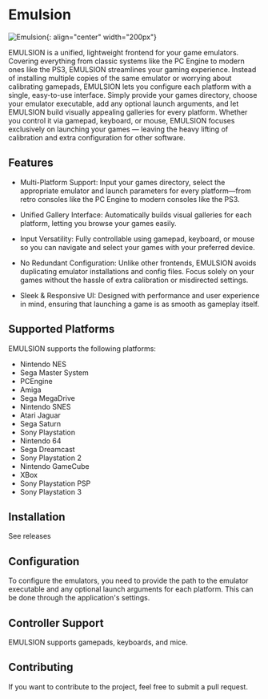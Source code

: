 # Emulsion

![Emulsion](https://gitlab.com/yphil/emulsion/-/raw/master/img/icon.png){: align="center" width="200px"}

EMULSION is a unified, lightweight frontend for your game emulators. Covering everything from classic systems like the PC Engine to modern ones like the PS3, EMULSION streamlines your gaming experience. Instead of installing multiple copies of the same emulator or worrying about calibrating gamepads, EMULSION lets you configure each platform with a single, easy-to-use interface. Simply provide your games directory, choose your emulator executable, add any optional launch arguments, and let EMULSION build visually appealing galleries for every platform. Whether you control it via gamepad, keyboard, or mouse, EMULSION focuses exclusively on launching your games — leaving the heavy lifting of calibration and extra configuration for other software.

## Features
- Multi-Platform Support:
Input your games directory, select the appropriate emulator and launch parameters for every platform—from retro consoles like the PC Engine to modern consoles like the PS3.

- Unified Gallery Interface:
Automatically builds visual galleries for each platform, letting you browse your games easily.

- Input Versatility:
Fully controllable using gamepad, keyboard, or mouse so you can navigate and select your games with your preferred device.

- No Redundant Configuration:
Unlike other frontends, EMULSION avoids duplicating emulator installations and config files. Focus solely on your games without the hassle of extra calibration or misdirected settings.

- Sleek & Responsive UI:
Designed with performance and user experience in mind, ensuring that launching a game is as smooth as gameplay itself.

## Supported Platforms

EMULSION supports the following platforms:

- Nintendo NES
- Sega Master System
- PCEngine
- Amiga
- Sega MegaDrive
- Nintendo SNES
- Atari Jaguar
- Sega Saturn
- Sony Playstation
- Nintendo 64
- Sega Dreamcast
- Sony Playstation 2
- Nintendo GameCube
- XBox
- Sony Playstation PSP
- Sony Playstation 3

## Installation

See releases

## Configuration

To configure the emulators, you need to provide the path to the emulator executable and any optional launch arguments for each platform. This can be done through the application's settings.

## Controller Support

EMULSION supports gamepads, keyboards, and mice.

## Contributing

If you want to contribute to the project, feel free to submit a pull request.

